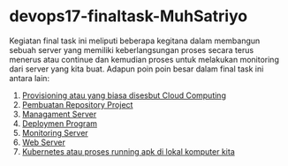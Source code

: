 # devops17-finaltask-MuhSatriyo

Kegiatan final task ini meliputi beberapa kegitana dalam membangun sebuah server yang memiliki keberlangsungan proses secara terus menerus atau continue dan kemudian proses untuk melakukan monitoring dari server yang kita buat. Adapun poin poin besar dalam final task ini antara lain:
1. [Provisioning atau yang biasa disesbut Cloud Computing](https://github.com/MuhSatriyo/devops17-finaltask-MuhSatriyo/blob/main/1.%20Provisioning%20(Cloud%20Computing)/.md)
2. [Pembuatan Repository Project](https://github.com/MuhSatriyo/devops17-finaltask-MuhSatriyo/blob/main/2.%20Repository/.md)
3. [Managament Server](https://github.com/MuhSatriyo/devops17-finaltask-MuhSatriyo/blob/main/3.%20Server%20Management/.md)
4. [Deploymen Program](https://github.com/MuhSatriyo/devops17-finaltask-MuhSatriyo/blob/main/4.%20Deployment/.md)
5. [Monitoring Server](https://github.com/MuhSatriyo/devops17-finaltask-MuhSatriyo/blob/main/5.%20Monitoring/.md)
6. [Web Server](https://github.com/MuhSatriyo/devops17-finaltask-MuhSatriyo/blob/main/6.%20Web%20Server/.md)
7. [Kubernetes atau proses running apk di lokal komputer kita](https://github.com/MuhSatriyo/devops17-finaltask-MuhSatriyo/blob/main/7.%20Kubernetes/.md)
